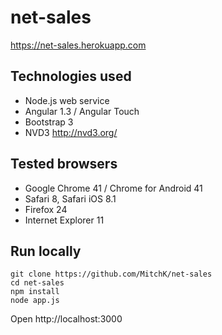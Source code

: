 # net-sales
https://net-sales.herokuapp.com

## Technologies used

 * Node.js web service
 * Angular 1.3 / Angular Touch
 * Bootstrap 3
 * NVD3 http://nvd3.org/

## Tested browsers

 * Google Chrome 41 / Chrome for Android 41
 * Safari 8, Safari iOS 8.1
 * Firefox 24
 * Internet Explorer 11

## Run locally

```
git clone https://github.com/MitchK/net-sales
cd net-sales
npm install 
node app.js
```
Open http://localhost:3000 

